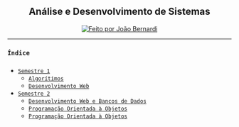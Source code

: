 <h2 align="center">Análise e Desenvolvimento de Sistemas</h2>
<p align="center">
    <a href="https://twitter.com/jaobernard">
        <img alt="Feito por João Bernardi" src="https://img.shields.io/badge/feito%20por-%40jaobernard-1DA1F2">
    </a>
</p>

---

### `Índice`
##### 
 - [`Semestre 1`](/semestre_1/)
    - [`Algorítimos`](/semestre_1/algoritimos/)
    - [`Desenvolvimento Web`](/semestre_1/dev_web/)
 - [`Semestre 2`](/semestre_2/)
    - [`Desenvolvimento Web e Bancos de Dados`](/semestre_2/Desenvolvimento%20Web%20e%20Bancos%20de%20Dados/)
    - [`Programação Orientada à Objetos`](/semestre_2/OOP/)
    - [`Programação Orientada à Objetos`](/semestre_2/POO/)


